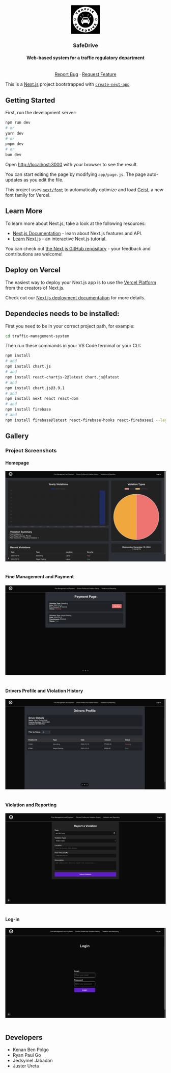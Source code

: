 <div align="center">
  <a href="https://github.com/bananaNuggets75/traffic-management-system/">
    <img src="https://github.com/bananaNuggets75/traffic-management-system/blob/main/public/SafeDrive-logo.png" alt="Logo" width="90" height="90">
  </a>

  <h3 align="center">SafeDrive</h3>
  <p align="center">
    <h4 align="center">Web-based system for a traffic regulatory department</h4>
    <br />
    <a href="https://github.com/bananaNuggets75/traffic-management-system/issues">Report Bug</a>
    ·
    <a href="https://github.com/bananaNuggets75/traffic-management-system/issues">Request Feature</a>
  </p>
</div>



This is a [Next.js](https://nextjs.org) project bootstrapped with [`create-next-app`](https://nextjs.org/docs/app/api-reference/cli/create-next-app).

## Getting Started

First, run the development server:

```bash
npm run dev
# or
yarn dev
# or
pnpm dev
# or
bun dev
```

Open [http://localhost:3000](http://localhost:3000) with your browser to see the result.

You can start editing the page by modifying `app/page.js`. The page auto-updates as you edit the file.

This project uses [`next/font`](https://nextjs.org/docs/app/building-your-application/optimizing/fonts) to automatically optimize and load [Geist](https://vercel.com/font), a new font family for Vercel.

## Learn More

To learn more about Next.js, take a look at the following resources:

- [Next.js Documentation](https://nextjs.org/docs) - learn about Next.js features and API.
- [Learn Next.js](https://nextjs.org/learn) - an interactive Next.js tutorial.

You can check out [the Next.js GitHub repository](https://github.com/vercel/next.js) - your feedback and contributions are welcome!

## Deploy on Vercel

The easiest way to deploy your Next.js app is to use the [Vercel Platform](https://vercel.com/new?utm_medium=default-template&filter=next.js&utm_source=create-next-app&utm_campaign=create-next-app-readme) from the creators of Next.js.

Check out our [Next.js deployment documentation](https://nextjs.org/docs/app/building-your-application/deploying) for more details.

## Dependecies needs to be installed: 

First you need to be in your correct project path, for example:

```bash
cd traffic-management-system
```

Then run these commands in your VS Code terminal or your CLI:

```bash
npm install
# and
npm install chart.js
# and
npm install react-chartjs-2@latest chart.js@latest
# and
npm install chart.js@3.9.1
# and
npm install next react react-dom
# and
npm install firebase
# and
npm install firebase@latest react-firebase-hooks react-firebaseui --legacy-peer-deps
```

<div>
  <!-- SCREENSHOTS -->
  <h2>Gallery</h2>
  <h3>Project Screenshots</h3>

  <h4>Homepage</h4>
    <img src="https://github.com/bananaNuggets75/traffic-management-system/blob/main/public/screenshots/homepage2.png" alt="homepage">
  <br><br>

  <h4>Fine Management and Payment</h4>
    <img src="https://github.com/bananaNuggets75/traffic-management-system/blob/main/public/screenshots/payment.png" alt="payment">
  <br><br>
  
  <h4>Drivers Profile and Violation History</h4>
    <img src="https://github.com/bananaNuggets75/traffic-management-system/blob/main/public/screenshots/driversprofile2.png" alt="driversprofile">
  <br><br>

  <h4>Violation and Reporting</h4>
   <img src="https://github.com/bananaNuggets75/traffic-management-system/blob/main/public/screenshots/violation2.png" alt="violation">
  <br><br>
  
  <h4>Log-in</h4>
   <img src="https://github.com/bananaNuggets75/traffic-management-system/blob/main/public/screenshots/login2.png" alt="login">
  <br><br>
</div>


<div>
  <!-- DEVELOPERS -->
  <h2>Developers</h2>
    <ul>
      <li>Kenan Ben Polgo</li>
      <li>Ryan Paul Go</li>
      <li>Jedsymel Jabadan</li>
      <li>Juster Ureta</li>
    </ul>
</div>
